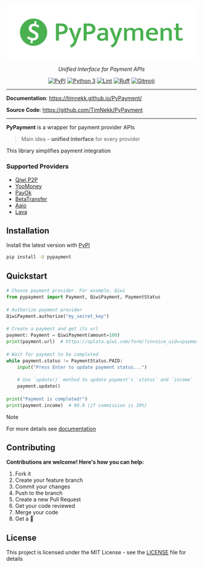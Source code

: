 <style>
.md-content .md-typeset h1 { display: none; }
</style>

<div align="center">
    <img src="assets/banner.png" alt="PyPayment">
    <p><em>Unified Interface for Payment APIs</em></p>
    <div>
        <a href="https://pypi.org/project/pypayment/" target="_blank"><img
            alt="PyPI"
            src="https://img.shields.io/pypi/v/pypayment?color=49b04f&style=flat-square"
        ></a>
        <a href="https://www.python.org/" target="_blank"><img 
            alt="Python 3"
            src="https://img.shields.io/pypi/pyversions/pypayment?color=49b04f&style=flat-square"
        ></a>
        <a href="https://github.com/TimNekk/PyPayment/blob/main/.github/workflows/lint.yml" target="_blank"><img
            alt="Lint"
            src="https://img.shields.io/github/actions/workflow/status/TimNekk/PyPayment/lint.yml?color=49b04f&label=Lint&style=flat-square"
        ></a>
        <a href="https://github.com/astral-sh/ruff" target="_blank"><img
            alt="Ruff"
            src="https://img.shields.io/endpoint?url=https://raw.githubusercontent.com/astral-sh/ruff/main/assets/badge/v2.json&color=49b04f&style=flat-square"
        ></a>
        <a href="https://gitmoji.dev" target="_blank"><img
            alt="Gitmoji"
            src="https://img.shields.io/badge/gitmoji-%20😜%20😍-FFDD67.svg?color=49b04f&style=flat-square"
        ></a>
    </div>
</div>


---

**Documentation**: <a href="https://timnekk.github.io/PyPayment/" target="_blank">https://timnekk.github.io/PyPayment/</a>

**Source Code**: <a href="https://github.com/TimNekk/PyPayment" target="_blank">https://github.com/TimNekk/PyPayment</a>

---

**PyPayment** is a wrapper for payment provider APIs

> Main idea – **unified interface** for every provider

This library simplifies payment integration

### Supported Providers

- [Qiwi P2P](https://p2p.qiwi.com/)
- [YooMoney](https://yoomoney.ru/)
- [PayOk](https://payok.online/)
- [BetaTransfer](https://betatransfer.io/)
- [Aaio](https://aaio.so/)
- [Lava](https://lava.kz/)

## Installation

Install the latest version with [PyPI](https://pypi.org/project/pypayment/)

```bash
pip install -U pypayment
```

## Quickstart

```python
# Choose payment provider. For example, Qiwi
from pypayment import Payment, QiwiPayment, PaymentStatus

# Authorize payment provider
QiwiPayment.authorize("my_secret_key")

# Create a payment and get its url
payment: Payment = QiwiPayment(amount=100)
print(payment.url)  # https://oplata.qiwi.com/form/?invoice_uid=<payment_unique_id>

# Wait for payment to be completed
while payment.status != PaymentStatus.PAID:
    input("Press Enter to update payment status...")

    # Use `update()` method to update payment's `status` and `income`
    payment.update()

print("Payment is completed!")
print(payment.income)  # 90.0 (if commission is 10%)
```

> [!NOTE]
> For more details see [documentation](https://timnekk.github.io/PyPayment/)

## Contributing

**Contributions are welcome! Here's how you can help:**

1. Fork it
2. Create your feature branch
3. Commit your changes
4. Push to the branch
5. Create a new Pull Request
6. Get your code reviewed
7. Merge your code
8. Get a 🌟

## License

This project is licensed under the MIT License - see the [LICENSE](LICENSE) file for details